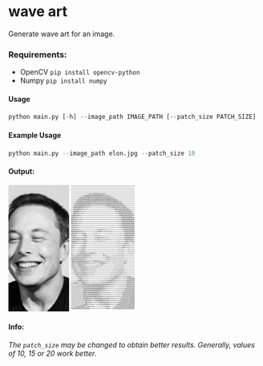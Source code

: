 # wave art
Generate wave art for an image.

### Requirements:
- OpenCV `pip install opencv-python`
- Numpy `pip install numpy`

#### Usage

```python
python main.py [-h] --image_path IMAGE_PATH [--patch_size PATCH_SIZE]
```

#### Example Usage

```python
python main.py --image_path elon.jpg --patch_size 10
```

#### Output:

<img src="screenshot/ss.jpg" width="50%" height="45%">

#### Info:

*The `patch_size` may be changed to obtain better results. Generally, values of 10, 15 or 20 work better.*

